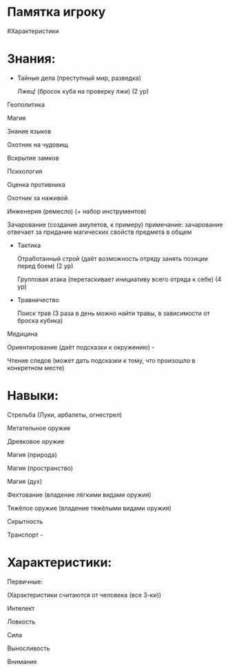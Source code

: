 # Памятка игроку

#Характеристики
# Знания:

- Тайные дела (преступный мир, разведкa)
    
     Лжец! (бросок куба на проверку лжи) (2 ур)
    

Геополитика

Магия

Знание языков

Охотник на чудовищ

Вскрытие замков

Психология

Оценка противника

Охотник за наживой

Инженерия (ремесло) (+ набор инструментов) 

Зачарование (создание амулетов, к примеру) примечание: зачарование отвечает за придание магических свойств предмета в общем

- Тактика
    
    Отработанный строй (даёт возможность отряду занять позиции перед боем) (2 ур)
    
    Групповая атака (перетаскивает инициативу всего отряда к себе) (4 ур)
    
- Травничество
    
    Поиск трав (3 раза в день можно найти травы, в зависимости от броска кубика)
    

Медицина

Ориентирование (даёт подсказки к окружению) -

Чтение следов (может дать подсказки к тому, что произошло в конкретном месте)

# Навыки:

Стрельба (Луки, арбалеты, огнестрел) 

Метательное оружие

Древковое оружие

Магия (природа) 

Магия (пространство)

Магия (дух)

Фехтование (владение лëгкими видами оружия)

Тяжёлое оружие (владение тяжёлыми видами оружия)

Скрытность

Транспорт - 

# Характеристики:

Первичные:

(Характеристики считаются от человека (все 3-ки))

Интелект

Ловкость

Сила

Выносливость

Внимание